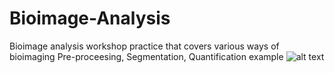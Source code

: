 # Bioimage-Analysis
Bioimage analysis workshop practice that covers various ways of bioimaging Pre-proceesing, Segmentation, Quantification example
![alt text](https://github.com/WWeiQueen/Bioimage-Analysis/blob/main/bioimaging_workflow.joeg?raw=true)
